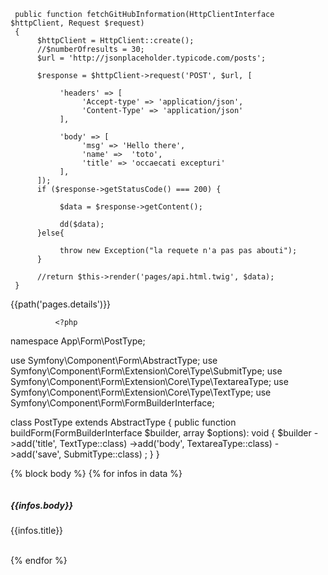 
     public function fetchGitHubInformation(HttpClientInterface $httpClient, Request $request)
     {
          $httpClient = HttpClient::create();
          //$numberOfresults = 30;
          $url = 'http://jsonplaceholder.typicode.com/posts'; 

          $response = $httpClient->request('POST', $url, [

               'headers' => [
                    'Accept-type' => 'application/json',
                    'Content-Type' => 'application/json'
               ],

               'body' => [
                    'msg' => 'Hello there',
                    'name' =>  'toto',
                    'title' => 'occaecati excepturi'
               ],
          ]);
          if ($response->getStatusCode() === 200) {

               $data = $response->getContent();
               
               dd($data); 
          }else{

               throw new Exception("la requete n'a pas pas abouti");
          }
        
          //return $this->render('pages/api.html.twig', $data);
     }
{{path('pages.details')}}



              <?php

namespace App\Form\PostType;

use Symfony\Component\Form\AbstractType;
use Symfony\Component\Form\Extension\Core\Type\SubmitType;
use Symfony\Component\Form\Extension\Core\Type\TextareaType;
use Symfony\Component\Form\Extension\Core\Type\TextType;
use Symfony\Component\Form\FormBuilderInterface;

class PostType extends AbstractType
{
    public function buildForm(FormBuilderInterface $builder, array $options): void
    {
        $builder
            ->add('title', TextType::class)
            ->add('body', TextareaType::class)
            ->add('save', SubmitType::class)
        ;
    }
}

{% block body %}
	{% for infos in data %}
		<div class="card" style="width: 18rem;">
			<img class="card-img-top" src="#" alt="">
			<div class="card-body">
				<h5 class="card-title">{{infos.body}}</h5>
				<p>{{infos.title}}</p>		
			</div>
		</div>
	{% endfor %}